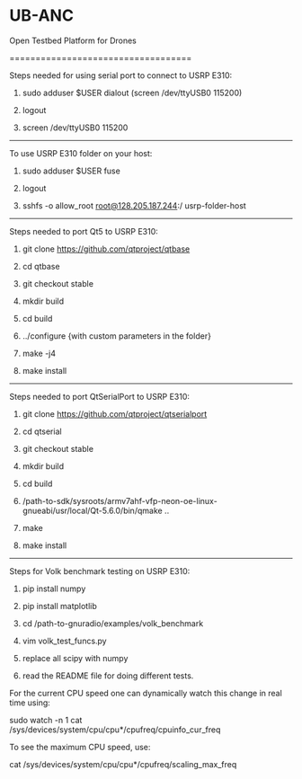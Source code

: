 # UB-ANC
Open Testbed Platform for Drones

===================================

Steps needed for using serial port to connect to USRP E310:

1) sudo adduser $USER dialout (screen /dev/ttyUSB0 115200)

2) logout

3) screen /dev/ttyUSB0 115200

-----------------------------------

To use USRP E310 folder on your host:

1) sudo adduser $USER fuse

2) logout

3) sshfs -o allow_root root@128.205.187.244:/ usrp-folder-host

-----------------------------------

Steps needed to port Qt5 to USRP E310:

1) git clone  https://github.com/qtproject/qtbase

2) cd qtbase

3) git checkout stable

4) mkdir build

5) cd build

6) ../configure {with custom parameters in the folder}

7) make -j4

8) make install

-----------------------------------

Steps needed to port QtSerialPort to USRP E310:


1) git clone  https://github.com/qtproject/qtserialport

2) cd qtserial

3) git checkout stable

4) mkdir build

5) cd build

6) /path-to-sdk/sysroots/armv7ahf-vfp-neon-oe-linux-gnueabi/usr/local/Qt-5.6.0/bin/qmake ..

7) make

8) make install

-----------------------------------

Steps for Volk benchmark testing on USRP E310:

1) pip install numpy

2) pip install matplotlib

3) cd /path-to-gnuradio/examples/volk_benchmark

4) vim volk_test_funcs.py 

5) replace all scipy with numpy

6) read the README file for doing different tests.

For the current CPU speed one can dynamically watch this change in real time using:

sudo watch -n 1  cat /sys/devices/system/cpu/cpu*/cpufreq/cpuinfo_cur_freq

To see the maximum CPU speed, use:

cat /sys/devices/system/cpu/cpu*/cpufreq/scaling_max_freq 
